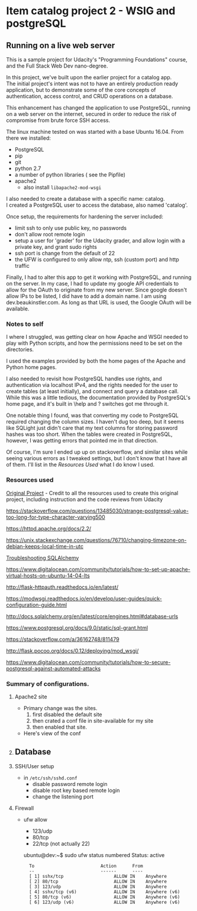 # Item catalog project 2 - WSIG and postgreSQL


## Running on a live web server


This is a sample project for Udacity's "Programming Foundations" course, and the Full Stack Web Dev nano-degree.

In this project, we've built upon the earlier project for a catalog app.  
The initial project's intent was not to have an entirely production ready application, but to demonstrate some of the core concepts 
of authentication, access control, and CRUD operations on a database.

This enhancement has changed the application to use PostgreSQL, running on a web server on the internet, secured in order
to reduce the risk of compromise from brute force SSH access. 

The linux machine tested on was started with a base Ubuntu 16.04.  From there we installed:
- PostgreSQL
- pip
- git
- python 2.7
- a number of python libraries ( see the Pipfile)
- apache2
	- also install `libapache2-mod-wsgi`

I also needed to create a database with a specific name: catalog.  
I created a PostgreSQL user to access the database, also named 'catalog'.

Once setup, the requirements for hardening the server included:
- limit ssh to only use public key, no passwords
- don't allow root remote login
- setup a user for 'grader' for the Udacity grader, and allow login with a private key, and grant sudo rights
- ssh port is change from the default of 22
- the UFW is configured to only allow ntp, ssh (custom port) and http traffic

Finally, I had to alter this app to get it working with PostgreSQL, and running on the server.
In my case, I had to update my google API credentials to allow for the OAuth to originate from my new server.
Since google doesn't allow IPs to be listed, I did have to add a domain name.  I am using dev.beaukinstler.com. 
As long as that URL is used, the Google OAuth will be available.  

### Notes to self
I where I struggled, was getting clear on how Apache and WSGI needed to play with Python scripts, and how the 
permissions need to be set on the directories.  

I used the examples provided by both the home pages of the Apache and Python home pages.

I also needed to revisit how PostgreSQL handles use rights, and authentication via localhost IPv4, and the 
rights needed for the user to create tables (at least initially), and connect and query a database call.
While this was a little tedious, the documentation provided by PostgreSQL's home page, and it's built in 
\help and \? switches got me through it.

One notable thing I found, was that converting my code to PostgreSQL required changing the column sizes.  I haven't dug too
deep, but it seems like SQLight just didn't care that my text columns for storing password hashes was too short.
When the tables were created in PostgreSQL, however, I was getting errors that pointed me in that direction.

Of course, I'm sure I ended up up on stackoverflow, and similar sites while seeing various errors as I tweaked settings,
but I don't know that I have all of them. I'll list in the _Resources Used_ what I do know I used.

### Resources used
[Original Project](https://github.com/beaukinstler/fswd-item-catalog)
	- Credit to all the resources used to create this original project, including instruction and the code reviews from Udacity

https://stackoverflow.com/questions/13485030/strange-postgresql-value-too-long-for-type-character-varying500

https://httpd.apache.org/docs/2.2/

https://unix.stackexchange.com/questions/76710/changing-timezone-on-debian-keeps-local-time-in-utc

[Troubleshooting SQLAlchemy](http://docs.sqlalchemy.org/en/latest/faq/sessions.html#this-session-s-transaction-has-been-rolled-back-due-to-a-previous-exception-during-flush-or-similar)

https://www.digitalocean.com/community/tutorials/how-to-set-up-apache-virtual-hosts-on-ubuntu-14-04-lts


http://flask-httpauth.readthedocs.io/en/latest/

https://modwsgi.readthedocs.io/en/develop/user-guides/quick-configuration-guide.html

http://docs.sqlalchemy.org/en/latest/core/engines.html#database-urls

https://www.postgresql.org/docs/9.0/static/sql-grant.html

https://stackoverflow.com/a/36162748/811479

http://flask.pocoo.org/docs/0.12/deploying/mod_wsgi/

https://www.digitalocean.com/community/tutorials/how-to-secure-postgresql-against-automated-attacks






### Summary of configurations.

1. Apache2 site
	- Primary change was the sites.
		1. first disabled the default site
		2. then crated a conf file in site-available for my site
		3. then enabled that site.
	- Here's view of the conf  

2. Database 
	- 

3. SSH/User setup
	- in `/etc/ssh/sshd.conf`
		- disable password remote login
		- disable root key based remote login
		- change the listening port

4. Firewall
	- ufw allow
		- 123/udp
		- 80/tcp
		- 22/tcp (not actually 22)

		ubuntu@dev:~$ sudo ufw status numbered
		Status: active

			To                         Action      From
			--                         ------      ----
			[ 1] sshx/tcp                   ALLOW IN    Anywhere                  
			[ 2] 80/tcp                     ALLOW IN    Anywhere                  
			[ 3] 123/udp                    ALLOW IN    Anywhere                  
			[ 4] sshx/tcp (v6)              ALLOW IN    Anywhere (v6)             
			[ 5] 80/tcp (v6)                ALLOW IN    Anywhere (v6)             
			[ 6] 123/udp (v6)               ALLOW IN    Anywhere (v6)


